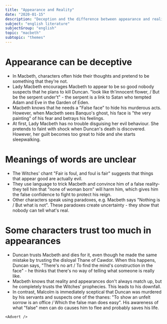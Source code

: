 ```yaml
---
title: "Appearance and Reality"
date: "2020-01-15"
description: "Deception and the difference between appearance and reality show themselves throughout Macbeth."
subject: "english literature"
subjectGroup: "english"
topic: "macbeth"
subtopic: "themes"
---
```


# Appearance can be deceptive

- In Macbeth, characters often hide their thoughts and pretend to be something that they're not.
- Lady Macbeth encourages Macbeth to appear to be so good nobody suspects that he plans to kill Duncan. "look like th'innocent flower, / But be the serpent under't" - the serpent is a link to Satan who tempted Adam and Eve in the Garden of Eden.
- Macbeth knows that he needs a "False face" to hide his murderous acts. However, when Macbeth sees Banquo's ghost, his face is "the very painting" of his fear and betrays his feelings.
- At first, Lady Macbeth has no trouble disguising her evil behaviour. She pretends to faint with shock when Duncan's death is discovered. However, her guilt becomes too great to hide and she starts sleepwalking.

# Meanings of words are unclear

- The Witches' chant "Fair is foul, and foul is fair" suggests that things that appear good are actually evil.
- They use language to trick Macbeth and convince him of a false reality- they tell him that "none of woman born" will harm him, which gives him the false confidence to fight to protect his reign.
- Other characters speak using paradoxes, e.g. Macbeth says "Nothing is / But what is not". These paradoxes create uncertainty - they show that nobody can tell what's real.

# Some characters trust too much in appearances

- Duncan trusts Macbeth and dies for it, even though he made the same mistake by trusting the disloyal Thane of Cawdor. When this happens, Duncan says, "There's no art / To find the mind's construction in the face" - he thinks that there's no way of telling what someone is really like.
- Macbeth knows that reality and appearances don't always match up, but he completely trusts the Witches' prophecies. This leads to his downfall.
- In contrast, Malcolm is immediately sceptical that Duncan was murdered by his servants and suspects one of the thanes: "To show an unfelt sorrow is an office / Which the false man does easy". His awareness of what "false" men can do causes him to flee and probably saves his life.

```react
<Advert />
```
